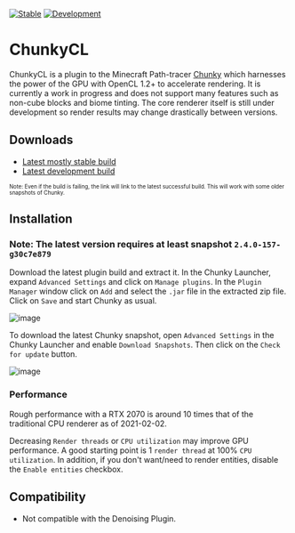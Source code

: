[![Stable](https://github.com/alexhliu/ChunkyClPlugin/actions/workflows/stable.yml/badge.svg)](https://github.com/alexhliu/ChunkyClPlugin/actions/workflows/stable.yml)
[![Development](https://github.com/alexhliu/ChunkyClPlugin/actions/workflows/development.yml/badge.svg)](https://github.com/alexhliu/ChunkyClPlugin/actions/workflows/development.yml)


# ChunkyCL

ChunkyCL is a plugin to the Minecraft Path-tracer [Chunky](https://github.com/chunky-dev/chunky) which harnesses the power of the GPU with OpenCL 1.2+ to accelerate rendering.
It is currently a work in progress and does not support many features such as non-cube blocks and biome tinting. The core renderer itself is still under development
so render results may change drastically between versions.

## Downloads
* [Latest mostly stable build](https://nightly.link/alexhliu/ChunkyClPlugin/workflows/stable/stable/ChunkyClPlugin.zip)
* [Latest development build](https://nightly.link/alexhliu/ChunkyClPlugin/workflows/development/master/ChunkyClPlugin.zip)

<sub><sup>Note: Even if the build is failing, the link will link to the latest successful build. This will work with some older snapshots of Chunky.</sup></sub>

## Installation

### Note: The latest version requires at least snapshot `2.4.0-157-g30c7e879`
Download the latest plugin build and extract it. In the Chunky Launcher, expand `Advanced Settings` and click on `Manage plugins`. In the `Plugin Manager` window click on `Add` and select the `.jar` file in the extracted zip file. Click on `Save` and start Chunky as usual.

![image](https://user-images.githubusercontent.com/42661490/116319916-28ef2580-a76c-11eb-9f93-86d444a349fd.png)

To download the latest Chunky snapshot, open `Advanced Settings` in the Chunky Launcher and enable `Download Snapshots`. Then click on the `Check for update` button.

![image](https://user-images.githubusercontent.com/42661490/116319834-0e1cb100-a76c-11eb-8842-e72dc2b76854.png)

### Performance

Rough performance with a RTX 2070 is around 10 times that of the traditional CPU renderer as of 2021-02-02.

Decreasing `Render threads` or `CPU utilization` may improve GPU performance. A good starting point is 1 `render thread` at 100% `CPU utilization`. In addition, if you don't want/need to render entities, disable the `Enable entities` checkbox.

## Compatibility

* Not compatible with the Denoising Plugin.
